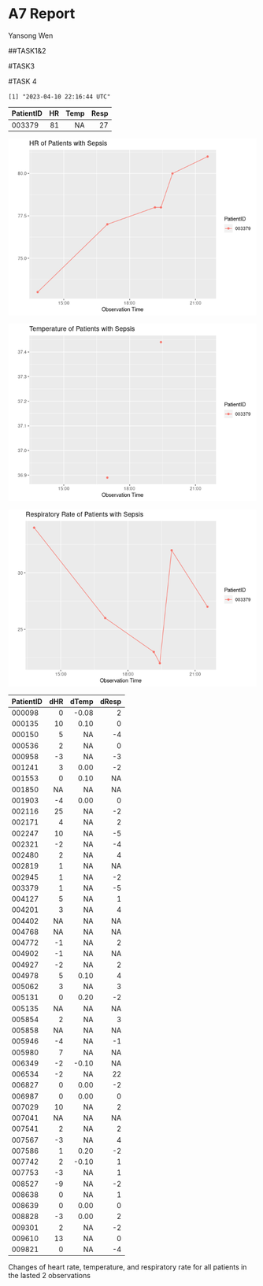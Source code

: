 A7 Report
================
Yansong Wen

\##TASK1&2

\#TASK3

\#TASK 4

    [1] "2023-04-10 22:16:44 UTC"

| PatientID |  HR | Temp | Resp |
|:----------|----:|-----:|-----:|
| 003379    |  81 |   NA |   27 |

![](README_files/figure-commonmark/unnamed-chunk-4-1.png)

![](README_files/figure-commonmark/unnamed-chunk-4-2.png)

![](README_files/figure-commonmark/unnamed-chunk-4-3.png)

| PatientID | dHR | dTemp | dResp |
|:----------|----:|------:|------:|
| 000098    |   0 | -0.08 |     2 |
| 000135    |  10 |  0.10 |     0 |
| 000150    |   5 |    NA |    -4 |
| 000536    |   2 |    NA |     0 |
| 000958    |  -3 |    NA |    -3 |
| 001241    |   3 |  0.00 |    -2 |
| 001553    |   0 |  0.10 |    NA |
| 001850    |  NA |    NA |    NA |
| 001903    |  -4 |  0.00 |     0 |
| 002116    |  25 |    NA |    -2 |
| 002171    |   4 |    NA |     2 |
| 002247    |  10 |    NA |    -5 |
| 002321    |  -2 |    NA |    -4 |
| 002480    |   2 |    NA |     4 |
| 002819    |   1 |    NA |    NA |
| 002945    |   1 |    NA |    -2 |
| 003379    |   1 |    NA |    -5 |
| 004127    |   5 |    NA |     1 |
| 004201    |   3 |    NA |     4 |
| 004402    |  NA |    NA |    NA |
| 004768    |  NA |    NA |    NA |
| 004772    |  -1 |    NA |     2 |
| 004902    |  -1 |    NA |    NA |
| 004927    |  -2 |    NA |     2 |
| 004978    |   5 |  0.10 |     4 |
| 005062    |   3 |    NA |     3 |
| 005131    |   0 |  0.20 |    -2 |
| 005135    |  NA |    NA |    NA |
| 005854    |   2 |    NA |     3 |
| 005858    |  NA |    NA |    NA |
| 005946    |  -4 |    NA |    -1 |
| 005980    |   7 |    NA |    NA |
| 006349    |  -2 | -0.10 |    NA |
| 006534    |  -2 |    NA |    22 |
| 006827    |   0 |  0.00 |    -2 |
| 006987    |   0 |  0.00 |     0 |
| 007029    |  10 |    NA |     2 |
| 007041    |  NA |    NA |    NA |
| 007541    |   2 |    NA |     2 |
| 007567    |  -3 |    NA |     4 |
| 007586    |   1 |  0.20 |    -2 |
| 007742    |   2 | -0.10 |     1 |
| 007753    |  -3 |    NA |     1 |
| 008527    |  -9 |    NA |    -2 |
| 008638    |   0 |    NA |     1 |
| 008639    |   0 |  0.00 |     0 |
| 008828    |  -3 |  0.00 |     2 |
| 009301    |   2 |    NA |    -2 |
| 009610    |  13 |    NA |     0 |
| 009821    |   0 |    NA |    -4 |

Changes of heart rate, temperature, and respiratory rate for all
patients in the lasted 2 observations
